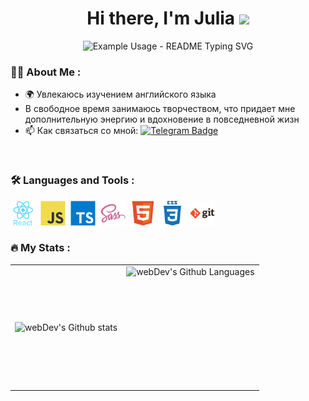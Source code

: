 <div id="header" align="center">
<h1>Hi there, I'm  Julia  <img src="https://media.giphy.com/media/hvRJCLFzcasrR4ia7z/giphy.gif" width="30px"/></h1>
</div>
    
<div align="center">
<img src="https://readme-typing-svg.demolab.com/?lines= Frontend+developer+from+Russia+🇷🇺&font=Fira%20Code&center=true&width=500&height=50&duration=4000&pause=1000" alt="Example Usage - README Typing SVG">
</div>


### :woman_technologist: About Me :

- 🌍 Увлекаюсь изучением английского языка
- В свободное время занимаюсь творчеством, что придает мне дополнительную энергию и вдохновение в повседневной жизн
- :mailbox: Как связаться со мной: [![Telegram Badge](https://img.shields.io/badge/-JuliaSapper-blue?style=flat&logo=Telegram&logoColor=white)](http://t.me/JuliaSapper)
<div id="socials" align="center">
    <p>
    <img src="https://komarev.com/ghpvc/?username=ang92a&style=for-the-badge&color=blue" alt=""/>
        </p>
  </a>
</div>

### :hammer_and_wrench: Languages and Tools :
<div>
  <img src="https://github.com/devicons/devicon/blob/master/icons/react/react-original-wordmark.svg" title="React" alt="React" width="40" height="40"/>&nbsp;
  <img src="https://github.com/devicons/devicon/blob/master/icons/javascript/javascript-original.svg" title="JavaScript" alt="JavaScript" width="40" height="40"/>&nbsp;
    <img src="https://github.com/devicons/devicon/blob/master/icons/typescript/typescript-original.svg" title="TypeScript" alt="TypeScript" width="40" height="40"/>&nbsp;
  <img src="https://github.com/devicons/devicon/blob/master/icons/sass/sass-original.svg" title="sass/scss" alt="sass/scss" width="40" height="40"/>&nbsp;
  <img src="https://github.com/devicons/devicon/blob/master/icons/html5/html5-original.svg" title="HTML5" alt="HTML" width="40" height="40"/>&nbsp;
  <img src="https://github.com/devicons/devicon/blob/master/icons/css3/css3-plain-wordmark.svg"  title="CSS3" alt="CSS" width="40" height="40"/>&nbsp;
  <img src="https://github.com/devicons/devicon/blob/master/icons/git/git-original-wordmark.svg" title="Git" **alt="Git" width="40" height="40"/>&nbsp;
</div>




### :fire: My Stats :

<table>
  <tr>
    <td>
      <img align="left" src="http://github-readme-streak-stats.herokuapp.com?user=JuliaPolegueva&theme=dark&background=000000" alt="webDev's Github stats" />
    </td>
    <td>
      <img height="195px" align="right" alt="webDev's Github Languages" src="https://github-readme-stats-sigma-five.vercel.app/api/top-langs/?username=JuliaPolegueva&layout=compact&theme=vision-friendly-dark" />
    </td>
  </tr>
</table>
